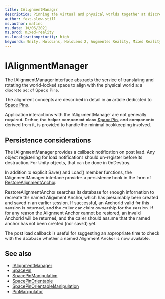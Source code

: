 ```yaml
---
title: IAlignmentManager
description: Pinning the virtual and physical worlds together at discrete points.
author: fast-slow-still
ms.author: mafinc
ms.date: 10/06/2021
ms.prod: mixed-reality
ms.localizationpriority: high
keywords: Unity, HoloLens, HoloLens 2, Augmented Reality, Mixed Reality, ARCore, ARKit, development, MRTK
---
```


# IAlignmentManager

The IAlignmentManager interface abstracts the service of translating and rotating the world-locked space to align with the physical world at a discrete set of Space Pins.

The alignment concepts are described in detail in an article dedicated to [Space Pins](~/Documentation/Concepts/Advanced/SpacePins.md).

Application interactions with the IAlignmentManager are not generally required. Rather, the helper component class [Space Pin](xref:Microsoft.MixedReality.WorldLocking.Core.SpacePin), and components derived from it, is provided to handle the minimal bookkeeping involved.

## Persistence considerations

The IAlignmentManager provides a callback notification on post load. Any object registering for load notifications should un-register before its destruction. For Unity objects, that can be done in OnDestroy.

In addition to explicit Save() and Load() member functions, the IAlignmentManager interface provides a persistence hook in the form of [RestoreAlignmentAnchor](xref:Microsoft.MixedReality.WorldLocking.Core.IAlignmentManager.RestoreAlignmentAnchor*).

RestoreAlignmentAnchor searches its database for enough information to recreate the named Alignment Anchor, which has presumably been created and saved in an earlier session. If successful, an AnchorId valid for this session is returned, and the caller can claim ownership for the session. If for any reason the Alignment Anchor cannot be restored, an invalid AnchorId will be returned, and the caller should assume that the named anchor has not been created (nor saved) yet.

The post load callback is useful for suggesting an appropriate time to check with the database whether a named Alignment Anchor is now available.

## See also

* [IAlignmentManager](xref:Microsoft.MixedReality.WorldLocking.Core.IAlignmentManager)
* [SpacePin](xref:Microsoft.MixedReality.WorldLocking.Core.SpacePin)
* [SpacePinManipulation](xref:Microsoft.MixedReality.WorldLocking.Examples.SpacePinManipulation)
* [SpacePinOrientable](xref:Microsoft.MixedReality.WorldLocking.Core.SpacePinOrientable)
* [SpacePinOrientableManipulation](xref:Microsoft.MixedReality.WorldLocking.Examples.SpacePinOrientableManipulation)
* [PinManipulator](xref:Microsoft.MixedReality.WorldLocking.Examples.PinManipulator)
